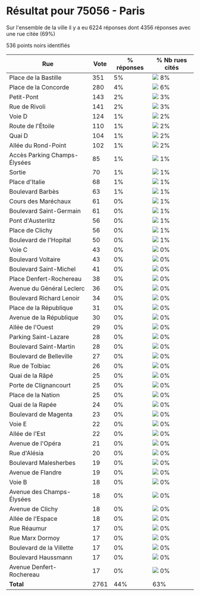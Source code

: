 # Résultat pour 75056 - Paris

Sur l'ensemble de la ville il y a eu 6224 réponses dont 4356 réponses avec une rue citée (69%)

536 points noirs identifiés

| Rue | Vote | % réponses | % Nb rues cités|
|-----|------|------------|----------------|
| Place de la Bastille | 351 | 5% | <img src="../../img/bar_8.gif" />&nbsp;8%|
| Place de la Concorde | 280 | 4% | <img src="../../img/bar_6.gif" />&nbsp;6%|
| Petit-Pont | 143 | 2% | <img src="../../img/bar_3.gif" />&nbsp;3%|
| Rue de Rivoli | 141 | 2% | <img src="../../img/bar_3.gif" />&nbsp;3%|
| Voie D | 124 | 1% | <img src="../../img/bar_2.gif" />&nbsp;2%|
| Route de l'Étoile | 110 | 1% | <img src="../../img/bar_2.gif" />&nbsp;2%|
| Quai D | 104 | 1% | <img src="../../img/bar_2.gif" />&nbsp;2%|
| Allée du Rond-Point | 102 | 1% | <img src="../../img/bar_2.gif" />&nbsp;2%|
| Accès Parking Champs-Élysées | 85 | 1% | <img src="../../img/bar_1.gif" />&nbsp;1%|
| Sortie | 70 | 1% | <img src="../../img/bar_1.gif" />&nbsp;1%|
| Place d'Italie | 68 | 1% | <img src="../../img/bar_1.gif" />&nbsp;1%|
| Boulevard Barbès | 63 | 1% | <img src="../../img/bar_1.gif" />&nbsp;1%|
| Cours des Maréchaux | 61 | 0% | <img src="../../img/bar_1.gif" />&nbsp;1%|
| Boulevard Saint-Germain | 61 | 0% | <img src="../../img/bar_1.gif" />&nbsp;1%|
| Pont d'Austerlitz | 56 | 0% | <img src="../../img/bar_1.gif" />&nbsp;1%|
| Place de Clichy | 56 | 0% | <img src="../../img/bar_1.gif" />&nbsp;1%|
| Boulevard de l'Hopital | 50 | 0% | <img src="../../img/bar_1.gif" />&nbsp;1%|
| Voie C | 43 | 0% | <img src="../../img/bar_0.gif" />&nbsp;0%|
| Boulevard Voltaire | 43 | 0% | <img src="../../img/bar_0.gif" />&nbsp;0%|
| Boulevard Saint-Michel | 41 | 0% | <img src="../../img/bar_0.gif" />&nbsp;0%|
| Place Denfert-Rochereau | 38 | 0% | <img src="../../img/bar_0.gif" />&nbsp;0%|
| Avenue du Général Leclerc | 36 | 0% | <img src="../../img/bar_0.gif" />&nbsp;0%|
| Boulevard Richard Lenoir | 34 | 0% | <img src="../../img/bar_0.gif" />&nbsp;0%|
| Place de la République | 31 | 0% | <img src="../../img/bar_0.gif" />&nbsp;0%|
| Avenue de la République | 30 | 0% | <img src="../../img/bar_0.gif" />&nbsp;0%|
| Allée de l'Ouest | 29 | 0% | <img src="../../img/bar_0.gif" />&nbsp;0%|
| Parking Saint-Lazare | 28 | 0% | <img src="../../img/bar_0.gif" />&nbsp;0%|
| Boulevard Saint-Martin | 28 | 0% | <img src="../../img/bar_0.gif" />&nbsp;0%|
| Boulevard de Belleville | 27 | 0% | <img src="../../img/bar_0.gif" />&nbsp;0%|
| Rue de Tolbiac | 26 | 0% | <img src="../../img/bar_0.gif" />&nbsp;0%|
| Quai de la Râpé | 25 | 0% | <img src="../../img/bar_0.gif" />&nbsp;0%|
| Porte de Clignancourt | 25 | 0% | <img src="../../img/bar_0.gif" />&nbsp;0%|
| Place de la Nation | 25 | 0% | <img src="../../img/bar_0.gif" />&nbsp;0%|
| Quai de la Rapée | 24 | 0% | <img src="../../img/bar_0.gif" />&nbsp;0%|
| Boulevard de Magenta | 23 | 0% | <img src="../../img/bar_0.gif" />&nbsp;0%|
| Voie E | 22 | 0% | <img src="../../img/bar_0.gif" />&nbsp;0%|
| Allée de l'Est | 22 | 0% | <img src="../../img/bar_0.gif" />&nbsp;0%|
| Avenue de l'Opéra | 21 | 0% | <img src="../../img/bar_0.gif" />&nbsp;0%|
| Rue d'Alésia | 20 | 0% | <img src="../../img/bar_0.gif" />&nbsp;0%|
| Boulevard Malesherbes | 19 | 0% | <img src="../../img/bar_0.gif" />&nbsp;0%|
| Avenue de Flandre | 19 | 0% | <img src="../../img/bar_0.gif" />&nbsp;0%|
| Voie B | 18 | 0% | <img src="../../img/bar_0.gif" />&nbsp;0%|
| Avenue des Champs-Élysées | 18 | 0% | <img src="../../img/bar_0.gif" />&nbsp;0%|
| Avenue de Clichy | 18 | 0% | <img src="../../img/bar_0.gif" />&nbsp;0%|
| Allée de l'Espace | 18 | 0% | <img src="../../img/bar_0.gif" />&nbsp;0%|
| Rue Réaumur | 17 | 0% | <img src="../../img/bar_0.gif" />&nbsp;0%|
| Rue Marx Dormoy | 17 | 0% | <img src="../../img/bar_0.gif" />&nbsp;0%|
| Boulevard de la Villette | 17 | 0% | <img src="../../img/bar_0.gif" />&nbsp;0%|
| Boulevard Haussmann | 17 | 0% | <img src="../../img/bar_0.gif" />&nbsp;0%|
| Avenue Denfert-Rochereau | 17 | 0% | <img src="../../img/bar_0.gif" />&nbsp;0%|
| **Total** | 2761 | 44% | 63%|
